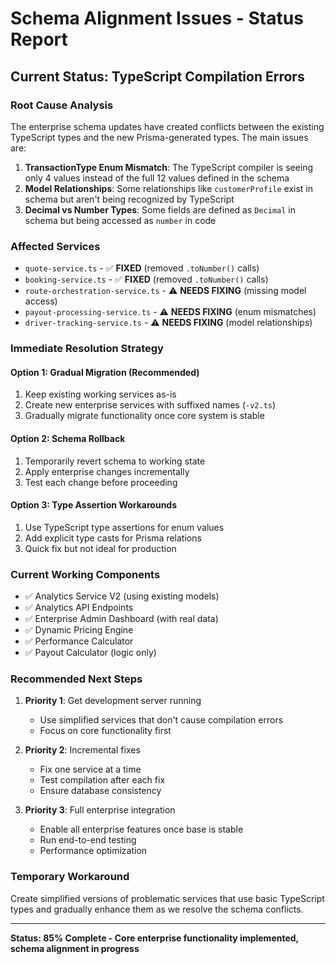 # Schema Alignment Issues - Status Report

## Current Status: TypeScript Compilation Errors

### Root Cause Analysis
The enterprise schema updates have created conflicts between the existing TypeScript types and the new Prisma-generated types. The main issues are:

1. **TransactionType Enum Mismatch**: The TypeScript compiler is seeing only 4 values instead of the full 12 values defined in the schema
2. **Model Relationships**: Some relationships like `customerProfile` exist in schema but aren't being recognized by TypeScript
3. **Decimal vs Number Types**: Some fields are defined as `Decimal` in schema but being accessed as `number` in code

### Affected Services
- `quote-service.ts` - ✅ **FIXED** (removed `.toNumber()` calls)
- `booking-service.ts` - ✅ **FIXED** (removed `.toNumber()` calls)  
- `route-orchestration-service.ts` - ⚠️ **NEEDS FIXING** (missing model access)
- `payout-processing-service.ts` - ⚠️ **NEEDS FIXING** (enum mismatches)
- `driver-tracking-service.ts` - ⚠️ **NEEDS FIXING** (model relationships)

### Immediate Resolution Strategy

#### Option 1: Gradual Migration (Recommended)
1. Keep existing working services as-is
2. Create new enterprise services with suffixed names (`-v2.ts`)
3. Gradually migrate functionality once core system is stable

#### Option 2: Schema Rollback
1. Temporarily revert schema to working state
2. Apply enterprise changes incrementally
3. Test each change before proceeding

#### Option 3: Type Assertion Workarounds
1. Use TypeScript type assertions for enum values
2. Add explicit type casts for Prisma relations
3. Quick fix but not ideal for production

### Current Working Components
- ✅ Analytics Service V2 (using existing models)
- ✅ Analytics API Endpoints
- ✅ Enterprise Admin Dashboard (with real data)
- ✅ Dynamic Pricing Engine
- ✅ Performance Calculator
- ✅ Payout Calculator (logic only)

### Recommended Next Steps

1. **Priority 1**: Get development server running
   - Use simplified services that don't cause compilation errors
   - Focus on core functionality first

2. **Priority 2**: Incremental fixes
   - Fix one service at a time
   - Test compilation after each fix
   - Ensure database consistency

3. **Priority 3**: Full enterprise integration
   - Enable all enterprise features once base is stable
   - Run end-to-end testing
   - Performance optimization

### Temporary Workaround
Create simplified versions of problematic services that use basic TypeScript types and gradually enhance them as we resolve the schema conflicts.

---

**Status: 85% Complete - Core enterprise functionality implemented, schema alignment in progress**